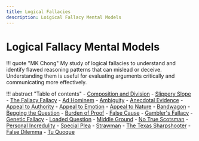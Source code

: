 ```yaml
---
title: Logical Fallacies
description: Loigical Fallacy Mental Models 
---
```


# Logical Fallacy Mental Models

!!! quote "MK Chong"
    My study of logical fallacies to understand and identify flawed reasoning patterns that can mislead or deceive. Understanding them is useful for evaluating arguments critically and communicating more effectively.

!!! abstract "Table of contents"
    - [Composition and Division]()
    - [Slippery Slope]()
    - [The Fallacy Fallacy]()
    - [Ad Hominem]()
    - [Ambiguity]()
    - [Anecdotal Evidence]()
    - [Appeal to Authority]()
    - [Appeal to Emotion]()
    - [Appeal to Nature]()
    - [Bandwagon]()
    - [Begging the Question]()
    - [Burden of Proof]()
    - [False Cause]()
    - [Gambler's Fallacy]()
    - [Genetic Fallacy]()
    - [Loaded Question]()
    - [Middle Ground]()
    - [No True Scotsman]()
    - [Personal Incredulity]()
    - [Special Plea]()
    - [Strawman]()
    - [The Texas Sharpshooter]()
    - [False Dilemma]()
    - [Tu Quoque]()
    
    
    